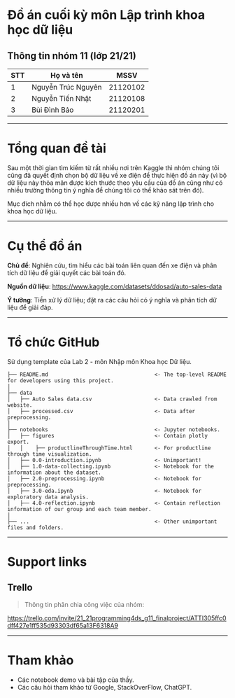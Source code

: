 # Đồ án cuối kỳ môn Lập trình khoa học dữ liệu
## Thông tin nhóm 11 (lớp 21/21)

| **STT** | **Họ và tên** | **MSSV** |
|-------|---------------|---------|
| 1     | Nguyễn Trúc Nguyên   | 21120102|
| 2     | Nguyễn Tiến Nhật | 21120108|
| 3     | Bùi Đình Bảo     | 21120201|
  
---
# Tổng quan đề tài
Sau một thời gian tìm kiếm từ rất nhiều nơi trên Kaggle thì nhóm chúng tôi cũng đã quyết định chọn bộ dữ liệu về xe điện để thực hiện đồ án này (vì bộ dữ liệu này thỏa mãn được kích thước theo yêu cầu của đồ án cũng như có nhiều trường thông tin ý nghĩa để chúng tôi có thể khảo sát trên đó).

Mục đích nhằm có thể học được nhiều hơn về các kỹ năng lập trình cho khoa học dữ liệu.

---
# Cụ thể đồ án

**Chủ đề**: Nghiên cứu, tìm hiểu các bài toán liên quan đến xe điện và phân tích dữ liệu để giải quyết các bài toán đó.

**Nguồn dữ liệu**: https://www.kaggle.com/datasets/ddosad/auto-sales-data

**Ý tưởng**: Tiền xử lý dữ liệu; đặt ra các câu hỏi có ý nghĩa và phân tích dữ liệu để giải đáp.

---
# Tổ chức GitHub
Sử dụng template của Lab 2 - môn Nhập môn Khoa học Dữ liệu.
```
├── README.md                                  <- The top-level README for developers using this project.
│
├── data
│   ├── Auto Sales data.csv                    <- Data crawled from website.
│   ├── processed.csv                          <- Data after preprocessing.
│
├── notebooks                                  <- Jupyter notebooks.
│   ├── figures                                <- Contain plotly export.
│   │    ├── productlineThroughTime.html       <- For productline through time visualization.
│   ├── 0.0-introduction.ipynb                 <- Unimportant!
│   ├── 1.0-data-collecting.ipynb              <- Notebook for the information about the dataset.
│   ├── 2.0-preprocessing.ipynb                <- Notebook for preprocessing.
│   ├── 3.0-eda.ipynb                          <- Notebook for exploratory data analysis.
│   ├── 4.0-reflection.ipynb                   <- Contain reflection information of our group and each team member.
│                     
├── ...                                        <- Other unimportant files and folders.
```

---
# Support links
## Trello 
> Thông tin phân chia công việc của nhóm:
> 
https://trello.com/invite/21_21programming4ds_g11_finalproject/ATTI305ffc0dff427e1ff535d93303df65a13F6318A9

---
# Tham khảo
- Các notebook demo và bài tập của thầy.
- Các câu hỏi tham khảo từ Google, StackOverFlow, ChatGPT.
